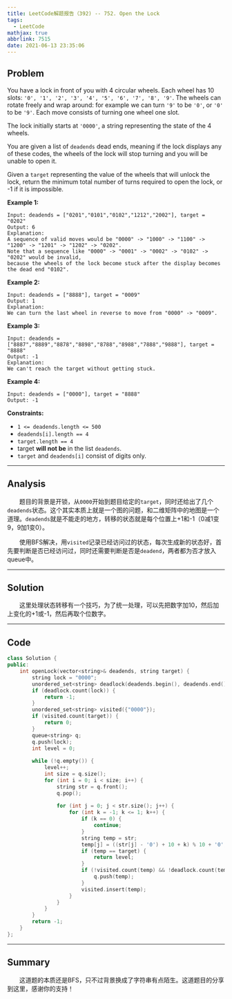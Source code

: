 ```yaml
---
title: LeetCode解题报告（392) -- 752. Open the Lock
tags:
  - LeetCode
mathjax: true
abbrlink: 7515
date: 2021-06-13 23:35:06
---
```


## Problem

You have a lock in front of you with 4 circular wheels. Each wheel has 10 slots: `'0', '1', '2', '3', '4', '5', '6', '7', '8', '9'`. The wheels can rotate freely and wrap around: for example we can turn `'9'` to be `'0'`, or `'0'` to be `'9'`. Each move consists of turning one wheel one slot.

The lock initially starts at `'0000'`, a string representing the state of the 4 wheels.

You are given a list of `deadends` dead ends, meaning if the lock displays any of these codes, the wheels of the lock will stop turning and you will be unable to open it.

Given a `target` representing the value of the wheels that will unlock the lock, return the minimum total number of turns required to open the lock, or -1 if it is impossible.

<!-- more -->

**Example 1:**

```
Input: deadends = ["0201","0101","0102","1212","2002"], target = "0202"
Output: 6
Explanation:
A sequence of valid moves would be "0000" -> "1000" -> "1100" -> "1200" -> "1201" -> "1202" -> "0202".
Note that a sequence like "0000" -> "0001" -> "0002" -> "0102" -> "0202" would be invalid,
because the wheels of the lock become stuck after the display becomes the dead end "0102".
```

**Example 2:**

```
Input: deadends = ["8888"], target = "0009"
Output: 1
Explanation:
We can turn the last wheel in reverse to move from "0000" -> "0009".
```

**Example 3:**

```
Input: deadends = ["8887","8889","8878","8898","8788","8988","7888","9888"], target = "8888"
Output: -1
Explanation:
We can't reach the target without getting stuck.
```

**Example 4:**

```
Input: deadends = ["0000"], target = "8888"
Output: -1
```



**Constraints:**

- `1 <= deadends.length <= 500`
- `deadends[i].length == 4`
- `target.length == 4`
- target **will not be** in the list `deadends`.
- `target` and `deadends[i]` consist of digits only.

------

## Analysis

&emsp;&emsp;题目的背景是开锁，从`0000`开始到题目给定的`target`，同时还给出了几个`deadends`状态。这个其实本质上就是一个图的问题，和二维矩阵中的地图是一个道理。`deadends`就是不能走的地方，转移的状态就是每个位置上+1和-1（0减1变9，9加1变0）。

&emsp;&emsp;使用BFS解决，用`visited`记录已经访问过的状态，每次生成新的状态好，首先要判断是否已经访问过，同时还需要判断是否是`deadend`，两者都为否才放入queue中。

------

## Solution

&emsp;&emsp;这里处理状态转移有一个技巧，为了统一处理，可以先把数字加10，然后加上变化的+1或-1，然后再取个位数字。

------

## Code

```c++
class Solution {
public:
    int openLock(vector<string>& deadends, string target) {
        string lock = "0000";
        unordered_set<string> deadlock(deadends.begin(), deadends.end());
        if (deadlock.count(lock)) {
            return -1;
        }
        unordered_set<string> visited({"0000"});
        if (visited.count(target)) {
            return 0;
        }
        queue<string> q;
        q.push(lock);
        int level = 0;
        
        while (!q.empty()) {
            level++;
            int size = q.size();
            for (int i = 0; i < size; i++) {
                string str = q.front();
                q.pop();
                
                for (int j = 0; j < str.size(); j++) {
                    for (int k = -1; k <= 1; k++) {
                        if (k == 0) {
                            continue;
                        }
                        string temp = str;
                        temp[j] = ((str[j] - '0') + 10 + k) % 10 + '0';
                        if (temp == target) {
                            return level;
                        }
                        if (!visited.count(temp) && !deadlock.count(temp)) {
                            q.push(temp);
                        }
                        visited.insert(temp);
                    }
                }
            }
        }
        return -1;
    }
};
```

------

## Summary

&emsp;&emsp;这道题的本质还是BFS，只不过背景换成了字符串有点陌生。这道题目的分享到这里，感谢你的支持！
